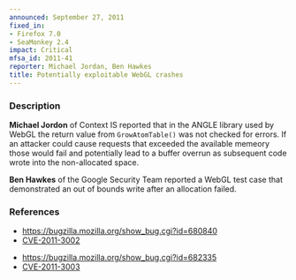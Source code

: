 ```yaml
---
announced: September 27, 2011
fixed_in:
- Firefox 7.0
- SeaMonkey 2.4
impact: Critical
mfsa_id: 2011-41
reporter: Michael Jordan, Ben Hawkes
title: Potentially exploitable WebGL crashes
---
```


<h3>Description</h3>

<p><strong>Michael Jordon</strong> of Context IS reported that in the ANGLE
library used by WebGL the return value from <code>GrowAtomTable()</code>
was not checked for errors. If an attacker could cause requests that
exceeded the available memeory those would fail and potentially lead
to a buffer overrun as subsequent code wrote into the non-allocated space.
</p>

<p><strong>Ben Hawkes</strong> of the Google Security Team reported a WebGL
test case that demonstrated an out of bounds write after an allocation failed.
</p>

<h3>References</h3>

<ul>
  <li><a href="https://bugzilla.mozilla.org/show_bug.cgi?id=680840">https://bugzilla.mozilla.org/show_bug.cgi?id=680840</a></li>
  <li><a class="ex-ref" href="http://cve.mitre.org/cgi-bin/cvename.cgi?name=CVE-2011-3002">CVE-2011-3002</a></li>
</ul>

<ul>
  <li><a href="https://bugzilla.mozilla.org/show_bug.cgi?id=682335">https://bugzilla.mozilla.org/show_bug.cgi?id=682335</a></li>
  <li><a class="ex-ref" href="http://cve.mitre.org/cgi-bin/cvename.cgi?name=CVE-2011-3003">CVE-2011-3003</a></li>
</ul>



